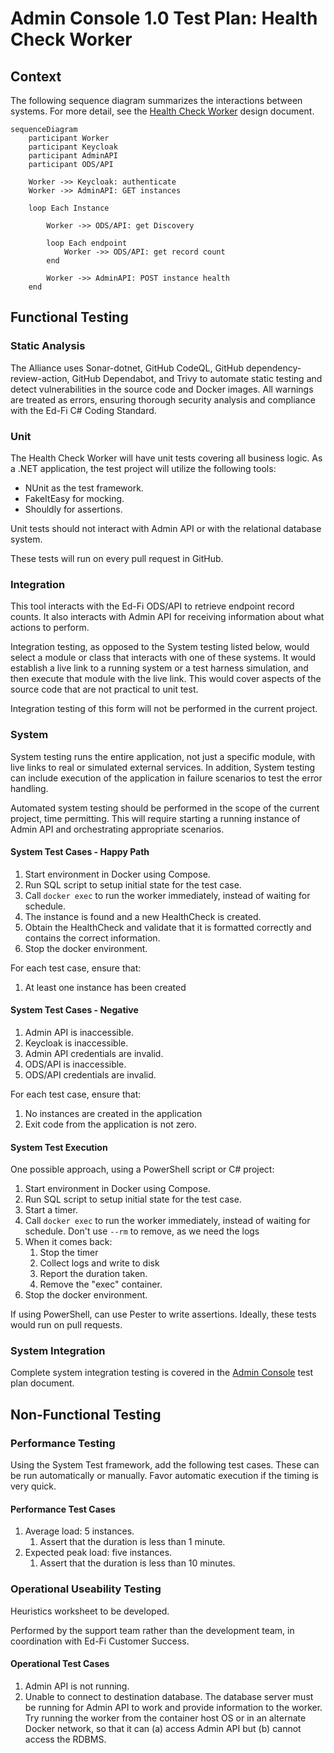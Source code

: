 # Admin Console 1.0 Test Plan: Health Check Worker

## Context

The following sequence diagram summarizes the interactions between systems. For
more detail, see the [Health Check
Worker](https://github.com/Ed-Fi-Alliance-OSS/AdminAPI-2.x/blob/main/docs/design/adminconsole/HEALTH-CHECK-WORKER.md)
design document.

```mermaid
sequenceDiagram
    participant Worker
    participant Keycloak
    participant AdminAPI
    participant ODS/API

    Worker ->> Keycloak: authenticate
    Worker ->> AdminAPI: GET instances

    loop Each Instance

        Worker ->> ODS/API: get Discovery

        loop Each endpoint
            Worker ->> ODS/API: get record count
        end

        Worker ->> AdminAPI: POST instance health
    end
```

## Functional Testing

### Static Analysis

The Alliance uses Sonar-dotnet, GitHub CodeQL, GitHub dependency-review-action,
GitHub Dependabot, and Trivy to automate static testing and detect
vulnerabilities in the source code and Docker images. All warnings are treated
as errors, ensuring thorough security analysis and compliance with the Ed-Fi C#
Coding Standard.

### Unit

The Health Check Worker will have unit tests covering all business logic.
As a .NET application, the test project will utilize the following tools:

* NUnit as the test framework.
* FakeItEasy for mocking.
* Shouldly for assertions.

Unit tests should not interact with Admin API or with the relational database
system.

These tests will run on every pull request in GitHub.

### Integration

This tool interacts with the Ed-Fi ODS/API to retrieve endpoint record counts.
It also interacts with Admin API for receiving information about what actions to
perform.

Integration testing, as opposed to the System testing listed below, would select
a module or class that interacts with one of these systems. It would establish a
live link to a running system or a test harness simulation, and then execute
that module with the live link. This would cover aspects of the source code that
are not practical to unit test.

Integration testing of this form will not be performed in the current project.

### System

System testing runs the entire application, not just a specific module,
with live links to real or simulated external services. In addition, System
testing can include execution of the application in failure scenarios to test
the error handling.

Automated system testing should be performed in the scope of the current
project, time permitting. This will require starting a running instance of Admin
API and orchestrating appropriate scenarios.

#### System Test Cases - Happy Path

1. Start environment in Docker using Compose.
2. Run SQL script to setup initial state for the test case.
3. Call `docker exec` to run the worker immediately, instead of waiting for
   schedule.
4. The instance is found and a new HealthCheck is created.
5. Obtain the HealthCheck and validate that it is formatted correctly and 
   contains the correct information.
6. Stop the docker environment.

For each test case, ensure that:

1. At least one instance has been created

#### System Test Cases - Negative

1. Admin API is inaccessible.
2. Keycloak is inaccessible.
3. Admin API credentials are invalid.
4. ODS/API is inaccessible.
5. ODS/API credentials are invalid.

For each test case, ensure that:

1. No instances are created in the application
2. Exit code from the application is not zero.

#### System Test Execution

One possible approach, using a PowerShell script or C# project:

1. Start environment in Docker using Compose.
2. Run SQL script to setup initial state for the test case.
3. Start a timer.
4. Call `docker exec` to run the worker immediately, instead of waiting for
   schedule. Don't use `--rm` to remove, as we need the logs
5. When it comes back:
   1. Stop the timer
   2. Collect logs and write to disk
   3. Report the duration taken.
   4. Remove the "exec" container.
6. Stop the docker environment.

If using PowerShell, can use Pester to write assertions. Ideally, these tests
would run on pull requests.

### System Integration

Complete system integration testing is covered in the [Admin
Console](./PLAN-console.md) test plan document.

## Non-Functional Testing

### Performance Testing

Using the System Test framework, add the following test cases. These can be run
automatically or manually. Favor automatic execution if the timing is very
quick.

#### Performance Test Cases

1. Average load: 5 instances.
   1. Assert that the duration is less than 1 minute.
2. Expected peak load: five instances.
   1. Assert that the duration is less than 10 minutes.

### Operational Useability Testing

Heuristics worksheet to be developed.

Performed by the support team rather than the development team, in coordination
with Ed-Fi Customer Success.

#### Operational Test Cases

1. Admin API is not running.
2. Unable to connect to destination database. The database server must be
   running for Admin API to work and provide information to the worker. Try
   running the worker from the container host OS or in an alternate Docker
   network, so that it can (a) access Admin API but (b) cannot access the RDBMS.
